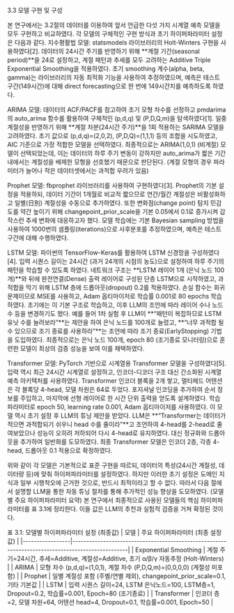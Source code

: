3.3 모델 구현 및 구성

본 연구에서는 3.2절의 데이터를 이용하여 앞서 언급한 다섯 가지 시계열 예측 모델을 모두 구현하고 비교하였다. 각 모델의 구체적인 구현 방식과 초기 하이퍼파라미터 설정은 다음과 같다.
지수평활법 모델: statsmodels 라이브러리의 Holt-Winters 구현을 사용하였다[2]. 데이터의 24시간 주기를 반영하기 위해 **계절 기간(seasonal period)**을 24로 설정하고, 계절 패턴과 추세를 모두 고려하는 Additive Triple Exponential Smoothing을 적용하였다. 초기 smoothing 계수(alpha, beta, gamma)는 라이브러리의 자동 최적화 기능을 사용하여 추정하였으며, 예측은 테스트 구간(149시간)에 대해 direct forecasting으로 한 번에 149시간치를 예측하도록 하였다.


ARIMA 모델: 데이터의 ACF/PACF를 참고하여 초기 모형 차수를 선정하고 pmdarima의 auto_arima 함수를 활용하여 구체적인 (p,d,q) 및 (P,D,Q,m)을 탐색하였다[1]. 일중 계절성을 반영하기 위해 **계절 차분(24시간 주기)**을 1회 적용하는 SARIMA 모델을 고려하였다. 초기 값으로 (p,d,q)=(2,0,2), (P,D,Q)=(1,1,1) 등의 조합을 시도하였고, AIC 기준으로 가장 적합한 모델을 선택하였다. 최종적으로는 ARIMA(1,0,1) (비계절) 모델이 선택되었는데, 이는 데이터의 하루 주기 변동이 강하지만 auto_arima가 짧은 기간 내에서는 계절성을 배제한 모형을 선호했기 때문으로 판단된다. (계절 모형의 경우 파라미터가 늘어나 작은 데이터셋에서는 과적합 우려가 있음)


Prophet 모델: fbprophet 라이브러리를 사용하여 구현하였다[3]. Prophet의 기본 설정을 적용하되, 데이터 기간이 1개월로 비교적 짧으므로 연간/월간 계절성은 비활성화하고 일별(日別) 계절성을 수동으로 추가하였다. 또한 변화점(change point) 탐지 민감도를 약간 높이기 위해 changepoint_prior_scale을 기본 0.05에서 0.1로 증가시켜 갑작스런 추세 변화에 대응하고자 했다. 모델 학습에는 기본 Bayesian sampling 방법을 사용하여 1000번의 샘플링(iterations)으로 사후분포를 추정하였으며, 예측은 테스트 구간에 대해 수행하였다.


LSTM 모델: 파이썬의 TensorFlow-Keras를 활용하여 LSTM 신경망을 구성하였다[4]. 입력 시퀀스 길이는 24시간 (과거 24개의 시점의 농도)으로 설정하여 하루 주기의 패턴을 학습할 수 있도록 하였다. 네트워크 구조는 **LSTM 레이어 1개 (은닉 노드 100개)**와 뒤에 완전연결(Dense) 출력 레이어로 구성된 단층 LSTM으로 시작하였고, 과적합을 막기 위해 LSTM 층에 드롭아웃(dropout) 0.2를 적용하였다. 손실 함수는 회귀 문제이므로 MSE를 사용하고, Adam 옵티마이저로 학습률 0.001로 80 epochs 학습하였다. 초기에는 이 기본 구조로 학습하고, 이후 LLM의 조언에 따라 레이어 수나 노드 수 등을 변경하기도 했다. 예를 들어 1차 실험 후 LLM이 **“패턴이 복잡하므로 LSTM 유닛 수를 늘려보라”**는 제안을 하여 은닉 노드를 100개로 늘렸고, **“너무 과적합 될 수 있으므로 조기 종료를 사용하라”**는 조언에 따라 조기 종료(EarlyStopping) 기법을 도입하였다. 최종적으로는 은닉 노드 100개, epoch 80 (조기종료 모니터링)으로 훈련한 모델이 최상의 검증 성능을 보여 이를 채택하였다.


Transformer 모델: PyTorch 기반으로 시계열용 Transformer 모델을 구성하였다[5]. 입력 역시 최근 24시간 시계열로 설정하고, 인코더-디코더 구조 대신 간소화된 시계열 예측 아키텍처를 사용하였다. Transformer 인코더 블록을 2개 쌓고, 멀티헤드 어텐션은 각 블록당 4-head, 모델 차원은 64로 두었다. 포지셔널 인코딩을 추가하여 순서 정보를 주입하고, 마지막에 선형 레이어로 한 시간 단위 출력을 얻도록 설계하였다. 학습 파라미터로 epoch 50, learning rate 0.001, Adam 옵티마이저를 사용하였다. 이 모델 역시 초기 설정 후 LLM의 튜닝 제안을 받았다. LLM은 **“Transformer는 데이터가 적으면 과적합되기 쉬우니 head 수를 줄이라”**고 조언하여 4-head를 2-head로 줄여보았으나 성능이 오히려 저하되어 다시 4-head로 유지하였다. 대신 정규화와 드롭아웃을 추가하여 일반화를 도모하였다. 최종 Transformer 모델은 인코더 2층, 각층 4-head, 드롭아웃 0.1 적용으로 확정하였다.


위와 같이 각 모델은 기본적으로 표준 구현을 따르되, 데이터의 특성(24시간 계절성, 데이터량 등)에 맞춰 하이퍼파라미터를 설정하였다. 하지만 이러한 초기 설정은 도메인 지식과 일부 시행착오에 근거한 것으로, 반드시 최적이라고 할 수 없다. 따라서 다음 절에서 설명할 LLM을 통한 자동 튜닝 절차를 통해 추가적인 성능 향상을 도모하였다.
(모델별 주요 하이퍼파라미터 요약) 본 연구에서 최종적으로 사용된 모델들의 핵심 하이퍼파라미터를 표 3.1에 정리한다. 이들 값은 LLM의 추천과 실험적 검증을 거쳐 확정된 것이다.

표 3.1: 모델별 하이퍼파라미터 설정 (최종값)
| 모델            | 주요 하이퍼파라미터 (최종 설정값)                                                                 |
|-----------------|--------------------------------------------------------------------------------------------------|
| Exponential Smoothing | 계절 주기=24시간, 추세=Additive, 계절성=Additive, 초기 α/β/γ 자동추정 (Holt-Winters)                     |
| ARIMA           | 모형 차수 (p,d,q)=(1,0,1), 계절 차수 (P,D,Q,m)=(0,0,0,0) (계절성 미포함)                              |
| Prophet         | 일별 계절성 포함 (주별/연별 제외), changepoint_prior_scale=0.1, 기타 기본값                              |
| LSTM            | 입력 시퀀스 길이=24, LSTM 은닉노드=100, LSTM층=1, Dropout=0.2, 학습률=0.001, Epoch=80 (조기종료)         |
| Transformer     | 인코더 층=2, 모델 차원=64, 어텐션 head=4, Dropout=0.1, 학습률=0.001, Epoch=50                          |
